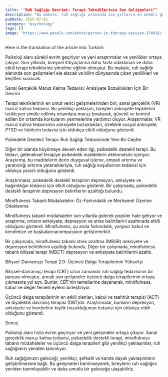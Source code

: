 ```yaml
---
title: ""Ruh Sağlığı Devrimi: Terapi Tekniklerinin Son Gelişmeleri""
description: "Bu makale, ruh sağlığı alanında son yılların en önemli gelişmelerini ele alıyor. Sanal gerçeklik maruz kalma tedavisi, psikedelik destekli terapi ve üçüncü dalga terapileri gibi yenilikçi yaklaşımlar, ruh sağlığımızı yeniden tanımlıyor."
pubDate: 2025-07-01
category: "psychology"
tags: []
image: "https://www.pexels.com/photo/person-in-therapy-session-374016/"
---
```


Here is the translation of the article into Turkish:




Psikoloji alanı sürekli evrim geçiriyor ve yeni araştırmalar ve yenilikler ortaya çıkıyor. Son yıllarda, bireysel ihtiyaçlarına daha fazla odaklanan ve daha etkili terapi tekniklerine yönelme eğilimi olmuştur. Bu makale, ruh sağlığı alanında son gelişmeleri ele alacak ve bilim dünyasında çıkan yenilikleri ve keşifleri sunacak.

Sanal Gerçeklik Maruz Kalma Tedavisi: Anksiyete Bozuklukları İçin Bir Devrim

Terapi tekniklerinin en umut verici gelişmelerinden biri, sanal gerçeklik (VR) maruz kalma tedavisi. Bu yenilikçi yaklaşım, bireyleri anksiyete tepkilerini tetikleyen simüle edilmiş ortamlara maruz bırakarak, güvenli ve kontrol edilen bir ortamda korkularını yenmelerine yardımcı oluyor. Araştırmalar, VR maruz kalma tedavisinin anksiyete bozuklukları, özellikle sosyal anksiyete, PTSD ve fobilerin tedavisi için oldukça etkili olduğunu gösterdi.

Psikedelik Destekli Terapi: Ruh Sağlığı Tedavisinde Yeni Bir Cephe

Diğer bir alanda büyümeye devam eden ilgi, psikedelik destekli terapi. Bu tedavi, geleneksel terapiye psikedelik maddelerin eklenmesini içeriyor. Araştırma, bu maddelerin derin duygusal işleme, empati artırma ve yaratıcılığı artırma yetenekleriyle, ruh sağlığı koşullarının tedavisi için oldukça yararlı olduğunu gösterdi.

Araştırmalar, psikedelik destekli terapinin depresyon, anksiyete ve bağımlılığın tedavisi için etkili olduğunu gösterdi. Bir çalışmada, psikedelik destekli terapinin depresyon belirtilerini azalttığı bulundu.

Mindfulness Tabanlı Müdahaleler: Öz-Farkındalık ve Merhamet Üzerine Odaklanma

Mindfulness tabanlı müdahaleler son yıllarda giderek popüler hale geliyor ve araştırma, onların anksiyete, depresyon ve stres belirtilerini azaltmada etkili olduğunu gösterdi. Mindfulness, şu anda farkındalık, yargısız kabul ve kendimize ve başkalarınacompassion geliştirmektir.

Bir çalışmada, mindfulness tabanlı stres azaltma (MBSR) anksiyete ve depresyon belirtilerini azalttığı bulundu. Diğer bir çalışmada, mindfulness tabanlı bilişsel terapi (MBCT) depresyon ve anksiyete belirtilerini azalttı.

Bilişsel-Davranışçı Terapi 2.0: Üçüncü Dalga Terapilerinin Yükselişi

Bilişsel-davranışçı terapi (CBT) uzun zamandır ruh sağlığı tedavisinin bir parçası olmuştur, ancak son gelişmeler üçüncü dalga terapilerinin ortaya çıkmasına yol açtı. Bunlar, CBT'nin temellerine dayanarak, mindfulness, kabul ve değer temelli eylemi birleştiriyor.

Üçüncü dalga terapilerinin en etkili olanları, kabul ve taahhüt terapisi (ACT) ve diyalektik davranış terapisi (DBT)dir. Araştırmalar, bunların depresyon, anksiyete ve borderline kişilik bozukluğunun tedavisi için oldukça etkili olduğunu gösterdi.

Sonuç

Psikoloji alanı hızla evrim geçiriyor ve yeni gelişmeler ortaya çıkıyor. Sanal gerçeklik maruz kalma tedavisi, psikedelik destekli terapi, mindfulness tabanlı müdahaleler ve üçüncü dalga terapileri gibi yenilikçi yaklaşımlar, ruh sağlığımızı yeniden tanımlıyor.

Ruh sağlığımızın geleceği, yenilikçi, şefkatli ve kanıta dayalı yaklaşımların geliştirilmesine bağlı. Bu gelişmeleri benimseyerek, bireylerin ruh sağlığını yeniden tanımlayabilir ve daha umutlu bir geleceğe ulaşabiliriz.